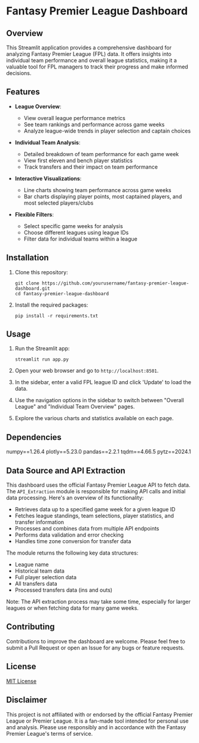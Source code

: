 # Fantasy Premier League Dashboard

## Overview

This Streamlit application provides a comprehensive dashboard for analyzing Fantasy Premier League (FPL) data. It offers insights into individual team performance and overall league statistics, making it a valuable tool for FPL managers to track their progress and make informed decisions.

## Features

- **League Overview**: 
  - View overall league performance metrics
  - See team rankings and performance across game weeks
  - Analyze league-wide trends in player selection and captain choices

- **Individual Team Analysis**:
  - Detailed breakdown of team performance for each game week
  - View first eleven and bench player statistics
  - Track transfers and their impact on team performance

- **Interactive Visualizations**:
  - Line charts showing team performance across game weeks
  - Bar charts displaying player points, most captained players, and most selected players/clubs

- **Flexible Filters**:
  - Select specific game weeks for analysis
  - Choose different leagues using league IDs
  - Filter data for individual teams within a league

## Installation

1. Clone this repository:
   ```
   git clone https://github.com/yourusername/fantasy-premier-league-dashboard.git
   cd fantasy-premier-league-dashboard
   ```

2. Install the required packages:
   ```
   pip install -r requirements.txt
   ```

## Usage

1. Run the Streamlit app:
   ```
   streamlit run app.py
   ```

2. Open your web browser and go to `http://localhost:8501`.

3. In the sidebar, enter a valid FPL league ID and click 'Update' to load the data.

4. Use the navigation options in the sidebar to switch between "Overall League" and "Individual Team Overview" pages.

5. Explore the various charts and statistics available on each page.

## Dependencies

numpy==1.26.4
plotly==5.23.0
pandas==2.2.1
tqdm==4.66.5
pytz==2024.1

## Data Source and API Extraction

This dashboard uses the official Fantasy Premier League API to fetch data. The `API_Extraction` module is responsible for making API calls and initial data processing. Here's an overview of its functionality:

- Retrieves data up to a specified game week for a given league ID
- Fetches league standings, team selections, player statistics, and transfer information
- Processes and combines data from multiple API endpoints
- Performs data validation and error checking
- Handles time zone conversion for transfer data

The module returns the following key data structures:
- League name
- Historical team data
- Full player selection data
- All transfers data
- Processed transfers data (ins and outs)

Note: The API extraction process may take some time, especially for larger leagues or when fetching data for many game weeks.

## Contributing

Contributions to improve the dashboard are welcome. Please feel free to submit a Pull Request or open an Issue for any bugs or feature requests.

## License

[MIT License](LICENSE)

## Disclaimer

This project is not affiliated with or endorsed by the official Fantasy Premier League or Premier League. It is a fan-made tool intended for personal use and analysis. Please use responsibly and in accordance with the Fantasy Premier League's terms of service.
